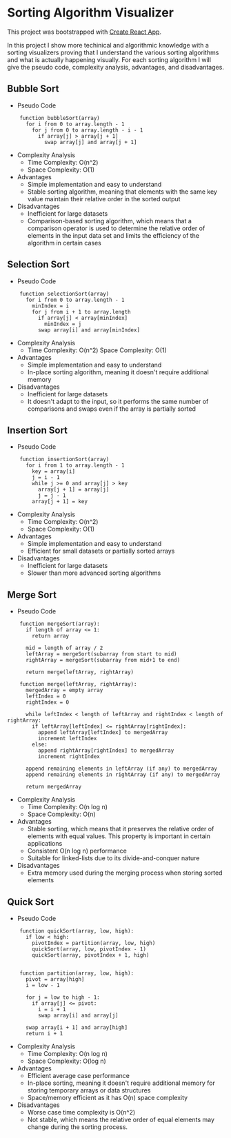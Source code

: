 # Sorting Algorithm Visualizer

This project was bootstrapped with [Create React App](https://github.com/facebook/create-react-app).

In this project I show more techinical and algorithmic knowledge with a sorting visualizers proving that I understand the various sorting algorithms and what is actually happening visually. For each sorting algorithm I will give the pseudo code, complexity analysis, advantages, and disadvantages.

## Bubble Sort

- Pseudo Code

```
    function bubbleSort(array)
      for i from 0 to array.length - 1
        for j from 0 to array.length - i - 1
          if array[j] > array[j + 1]
            swap array[j] and array[j + 1]
```

- Complexity Analysis
  - Time Complexity: O(n^2)
  - Space Complexity: O(1)
- Advantages
  - Simple implementation and easy to understand
  - Stable sorting algorithm, meaning that elements with the same key value maintain their relative order in the sorted output
- Disadvantages
  - Inefficient for large datasets
  - Comparison-based sorting algorithm, which means that a comparison operator is used to determine the relative order of elements in the input data set and limits the efficiency of the algorithm in certain cases

## Selection Sort

- Pseudo Code

```
    function selectionSort(array)
      for i from 0 to array.length - 1
        minIndex = i
        for j from i + 1 to array.length
          if array[j] < array[minIndex]
            minIndex = j
          swap array[i] and array[minIndex]
```

- Complexity Analysis
  - Time Complexity: O(n^2)
    Space Complexity: O(1)
- Advantages
  - Simple implementation and easy to understand
  - In-place sorting algorithm, meaning it doesn't require additional memory
- Disadvantages
  - Inefficient for large datasets
  - It doesn't adapt to the input, so it performs the same number of comparisons and swaps even if the array is partially sorted

## Insertion Sort

- Pseudo Code

```
    function insertionSort(array)
      for i from 1 to array.length - 1
        key = array[i]
        j = i - 1
        while j >= 0 and array[j] > key
          array[j + 1] = array[j]
          j = j - 1
        array[j + 1] = key
```

- Complexity Analysis
  - Time Complexity: O(n^2)
  - Space Complexity: O(1)
- Advantages
  - Simple implementation and easy to understand
  - Efficient for small datasets or partially sorted arrays
- Disadvantages
  - Inefficient for large datasets
  - Slower than more advanced sorting algorithms

## Merge Sort

- Pseudo Code

```
    function mergeSort(array):
      if length of array <= 1:
        return array

      mid = length of array / 2
      leftArray = mergeSort(subarray from start to mid)
      rightArray = mergeSort(subarray from mid+1 to end)

      return merge(leftArray, rightArray)

    function merge(leftArray, rightArray):
      mergedArray = empty array
      leftIndex = 0
      rightIndex = 0

      while leftIndex < length of leftArray and rightIndex < length of rightArray:
        if leftArray[leftIndex] <= rightArray[rightIndex]:
          append leftArray[leftIndex] to mergedArray
          increment leftIndex
        else:
          append rightArray[rightIndex] to mergedArray
          increment rightIndex

      append remaining elements in leftArray (if any) to mergedArray
      append remaining elements in rightArray (if any) to mergedArray

      return mergedArray
```

- Complexity Analysis
  - Time Complexity: O(n log n)
  - Space Complexity: O(n)
- Advantages
  - Stable sorting, which means that it preserves the relative order of elements with equal values. This property is important in certain applications
  - Consistent O(n log n) performance
  - Suitable for linked-lists due to its divide-and-conquer nature
- Disadvantages
  - Extra memory used during the merging process when storing sorted elements

## Quick Sort

- Pseudo Code

```
    function quickSort(array, low, high):
      if low < high:
        pivotIndex = partition(array, low, high)
        quickSort(array, low, pivotIndex - 1)
        quickSort(array, pivotIndex + 1, high)


    function partition(array, low, high):
      pivot = array[high]
      i = low - 1

      for j = low to high - 1:
        if array[j] <= pivot:
          i = i + 1
          swap array[i] and array[j]

      swap array[i + 1] and array[high]
      return i + 1
```

- Complexity Analysis
  - Time Complexity: O(n log n)
  - Space Complexity: O(log n)
- Advantages
  - Efficient average case performance
  - In-place sorting, meaning it doesn't require additional memory for storing temporary arrays or data structures
  - Space/memory efficient as it has O(n) space complexity
- Disadvantages
  - Worse case time complexity is O(n^2)
  - Not stable, which means the relative order of equal elements may change during the sorting process.
